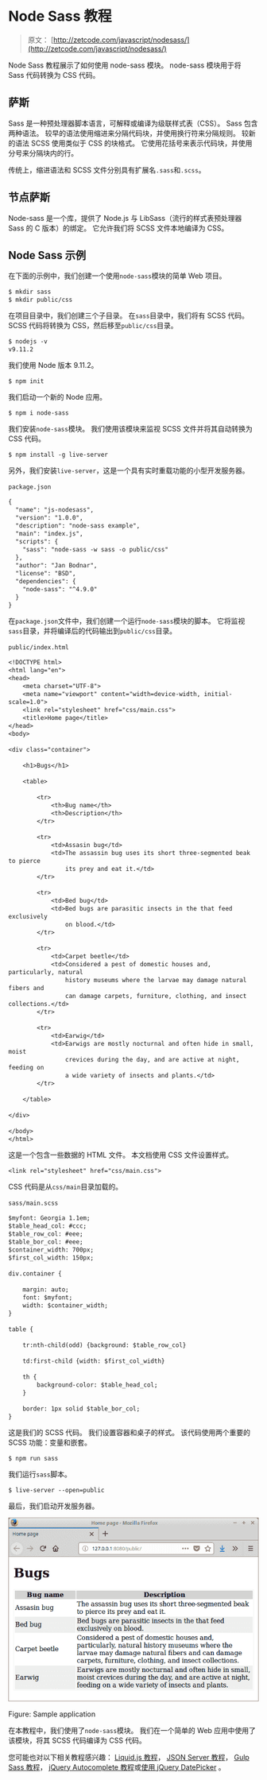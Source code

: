 # Node Sass 教程

> 原文： [http://zetcode.com/javascript/nodesass/](http://zetcode.com/javascript/nodesass/)

Node Sass 教程展示了如何使用 node-sass 模块。 node-sass 模块用于将 Sass 代码转换为 CSS 代码。

## 萨斯

Sass 是一种预处理器脚本语言，可解释或编译为级联样式表（CSS）。 Sass 包含两种语法。 较早的语法使用缩进来分隔代码块，并使用换行符来分隔规则。 较新的语法 SCSS 使用类似于 CSS 的块格式。 它使用花括号来表示代码块，并使用分号来分隔块内的行。

传统上，缩进语法和 SCSS 文件分别具有扩展名`.sass`和`.scss`。

## 节点萨斯

Node-sass 是一个库，提供了 Node.js 与 LibSass（流行的样式表预处理器 Sass 的 C 版本）的绑定。 它允许我们将 SCSS 文件本地编译为 CSS。

## Node Sass 示例

在下面的示例中，我们创建一个使用`node-sass`模块的简单 Web 项目。

```
$ mkdir sass
$ mkdir public/css

```

在项目目录中，我们创建三个子目录。 在`sass`目录中，我们将有 SCSS 代码。 SCSS 代码将转换为 CSS，然后移至`public/css`目录。

```
$ nodejs -v
v9.11.2

```

我们使用 Node 版本 9.11.2。

```
$ npm init

```

我们启动一个新的 Node 应用。

```
$ npm i node-sass

```

我们安装`node-sass`模块。 我们使用该模块来监视 SCSS 文件并将其自动转换为 CSS 代码。

```
$ npm install -g live-server

```

另外，我们安装`live-server`，这是一个具有实时重载功能的小型开发服务器。

`package.json`

```
{
  "name": "js-nodesass",
  "version": "1.0.0",
  "description": "node-sass example",
  "main": "index.js",
  "scripts": {
    "sass": "node-sass -w sass -o public/css"
  },
  "author": "Jan Bodnar",
  "license": "BSD",
  "dependencies": {
    "node-sass": "^4.9.0"
  }
}

```

在`package.json`文件中，我们创建一个运行`node-sass`模块的脚本。 它将监视`sass`目录，并将编译后的代码输出到`public/css`目录。

`public/index.html`

```
<!DOCTYPE html>
<html lang="en">
<head>
    <meta charset="UTF-8">
    <meta name="viewport" content="width=device-width, initial-scale=1.0">
    <link rel="stylesheet" href="css/main.css">
    <title>Home page</title>
</head>
<body>

<div class="container">

    <h1>Bugs</h1>

    <table>

        <tr>
            <th>Bug name</th>
            <th>Description</th>
        </tr>

        <tr>
            <td>Assasin bug</td>
            <td>The assassin bug uses its short three-segmented beak to pierce 
                its prey and eat it.</td>
        </tr>

        <tr>
            <td>Bed bug</td>
            <td>Bed bugs are parasitic insects in the that feed exclusively 
                on blood.</td>
        </tr>

        <tr>
            <td>Carpet beetle</td>
            <td>Considered a pest of domestic houses and, particularly, natural 
                history museums where the larvae may damage natural fibers and 
                can damage carpets, furniture, clothing, and insect collections.</td>
        </tr>

        <tr>
            <td>Earwig</td>
            <td>Earwigs are mostly nocturnal and often hide in small, moist 
                crevices during the day, and are active at night, feeding on 
                a wide variety of insects and plants.</td>
        </tr>

    </table>

</div>    

</body>
</html>

```

这是一个包含一些数据的 HTML 文件。 本文档使用 CSS 文件设置样式。

```
<link rel="stylesheet" href="css/main.css">

```

CSS 代码是从`css/main`目录加载的。

`sass/main.scss`

```
$myfont: Georgia 1.1em;
$table_head_col: #ccc;
$table_row_col: #eee;
$table_bor_col: #eee;
$container_width: 700px;
$first_col_width: 150px;

div.container {

    margin: auto; 
    font: $myfont;
    width: $container_width;
}

table {

    tr:nth-child(odd) {background: $table_row_col}

    td:first-child {width: $first_col_width}

    th {
        background-color: $table_head_col;
    }

    border: 1px solid $table_bor_col;
}

```

这是我们的 SCSS 代码。 我们设置容器和桌子的样式。 该代码使用两个重要的 SCSS 功能：变量和嵌套。

```
$ npm run sass

```

我们运行`sass`脚本。

```
$ live-server --open=public

```

最后，我们启动开发服务器。

![Sample application](img/57db912941dbd7196168770c14e4e19e.jpg)

Figure: Sample application

在本教程中，我们使用了`node-sass`模块。 我们在一个简单的 Web 应用中使用了该模块，将其 SCSS 代码编译为 CSS 代码。

您可能也对以下相关教程感兴趣： [Liquid.js 教程](/javascript/liquidjs/)， [JSON Server 教程](/javascript/jsonserver/)， [Gulp Sass 教程](/gulp/sass/)， [jQuery Autocomplete 教程](/articles/jqueryautocomplete/)或[使用 jQuery DatePicker](/articles/jquerydatepicker/) 。